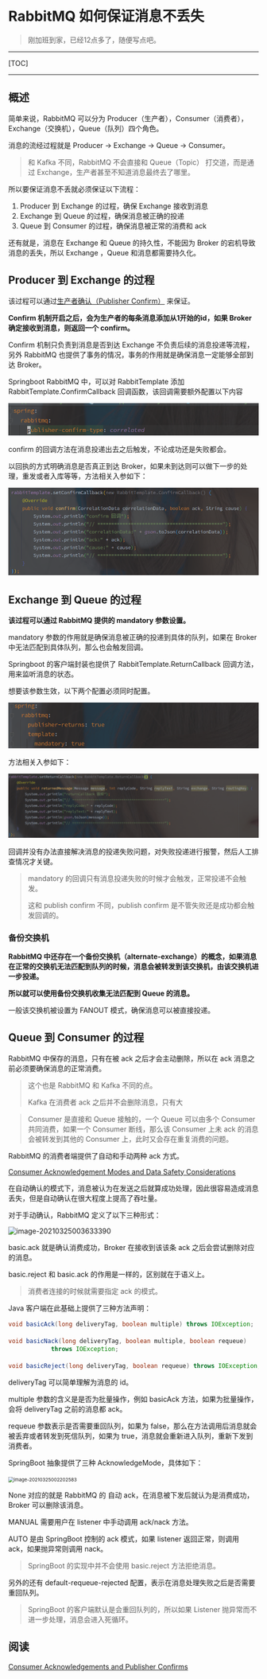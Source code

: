 # RabbitMQ 如何保证消息不丢失

> 刚加班到家，已经12点多了，随便写点吧。

---

[TOC]

---

## 概述

简单来说，RabbitMQ 可以分为 Producer（生产者），Consumer（消费者），Exchange（交换机），Queue（队列）四个角色。

消息的流经过程就是 Producer -> Exchange -> Queue -> Consumer。

> 和 Kafka 不同，RabbitMQ 不会直接和 Queue（Topic） 打交道，而是通过 Exchange，生产者甚至不知道消息最终去了哪里。



所以要保证消息不丢就必须保证以下流程：

1. Producer 到 Exchange 的过程，确保 Exchange 接收到消息
2. Exchange 到 Queue 的过程，确保消息被正确的投递
3. Queue 到 Consumer 的过程，确保消息被正常的消费和 ack

还有就是，消息在 Exchange 和 Queue 的持久性，不能因为 Broker 的宕机导致消息的丢失，所以 Exchange ，Queue 和消息都需要持久化。





## Producer 到 Exchange 的过程

该过程可以通过[生产者确认（Publisher Confirm）](https://www.rabbitmq.com/tutorials/tutorial-seven-java.html) 来保证。

**Confirm 机制开启之后，会为生产者的每条消息添加从1开始的id，如果 Broker 确定接收到消息，则返回一个 confirm。**

Confirm 机制只负责到消息是否到达 Exchange 不负责后续的消息投递等流程，另外 RabbitMQ 也提供了事务的情况，事务的作用就是确保消息一定能够全部到达 Broker。



 

Springboot RabbitMQ 中，可以对 RabbitTemplate 添加 RabbitTemplate.ConfirmCallback 回调函数，该回调需要额外配置以下内容

<img src="assets/rabbitmq-publish-confirm配置.png" alt="image-20210324235140208" style="zoom:67%;" />

confirm 的回调方法在消息投递出去之后触发，不论成功还是失败都会。

以回执的方式明确消息是否真正到达 Broker，如果未到达则可以做下一步的处理，重发或者入库等等，方法相关入参如下：

<img src="assets/rabbitmq-publish-confirm%E7%A4%BA%E4%BE%8B.png" alt="image-20210325000559884" style="zoom:67%;" />





## Exchange 到 Queue 的过程

**该过程可以通过 RabbitMQ 提供的 mandatory 参数设置。**

mandatory 参数的作用就是确保消息被正确的投递到具体的队列，如果在 Broker 中无法匹配到具体队列，那么也会触发回调。

Springboot 的客户端封装也提供了 RabbitTemplate.ReturnCallback 回调方法，用来监听消息的状态。

想要该参数生效，以下两个配置必须同时配置。

<img src="assets/rabbitmq-springboot-mandatory%E9%85%8D%E7%BD%AE.png" alt="image-20210325000405539" style="zoom:67%;" />

方法相关入参如下：

<img src="assets/rabbitmq-mandatory%E5%9B%9E%E8%B0%83%E7%A4%BA%E4%BE%8B.png" alt="image-20210325000626949" style="zoom:67%;" />



回调并没有办法直接解决消息的投递失败问题，对失败投递进行报警，然后人工排查情况才关键。

> mandatory 的回调只有消息投递失败的时候才会触发，正常投递不会触发。
>
> 这和 publish confirm 不同，publish confirm 是不管失败还是成功都会触发回调的。



### 备份交换机

**RabbitMQ 中还存在一个备份交换机（alternate-exchange）的概念，如果消息在正常的交换机无法匹配到队列的时候，消息会被转发到该交换机，由该交换机进一步投递。**

**所以就可以使用备份交换机收集无法匹配到 Queue 的消息。**

一般该交换机被设置为 FANOUT 模式，确保消息可以被直接投递。







## Queue 到 Consumer 的过程

RabbitMQ 中保存的消息，只有在被 ack 之后才会主动删除，所以在 ack 消息之前必须要确保消息的正常消费。

> 这个也是 RabbitMQ 和 Kafka 不同的点。
>
> Kafka 在消费者 ack 之后并不会删除消息，只有大

> Consumer 是直接和 Queue 接触的，一个 Queue 可以由多个 Consumer 共同消费，如果一个 Consumer 断线，那么该 Consumer 上未 ack 的消息会被转发到其他的 Consumer 上，此时又会存在重复消费的问题。

RabbitMQ 的消费者端提供了自动和手动两种 ack 方式。

[Consumer Acknowledgement Modes and Data Safety Considerations](https://www.rabbitmq.com/confirms.html#acknowledgement-modes)

在自动确认的模式下，消息被认为在发送之后就算成功处理，因此很容易造成消息丢失，但是自动确认在很大程度上提高了吞吐量。

对于手动确认，RabbitMQ 定义了以下三种形式：

![image-20210325003633390](/home/chen/_note/pic/image-20210325003633390.png)

basic.ack 就是确认消费成功，Broker 在接收到该该条 ack 之后会尝试删除对应的消息。

basic.reject 和 basic.ack 的作用是一样的，区别就在于语义上。

> 消费者连接的时候就需要指定 ack 的模式。



Java 客户端在此基础上提供了三种方法声明：

```java
void basicAck(long deliveryTag, boolean multiple) throws IOException;
    
void basicNack(long deliveryTag, boolean multiple, boolean requeue)
            throws IOException;

void basicReject(long deliveryTag, boolean requeue) throws IOException;
```

deliveryTag 可以简单理解为消息的 id。

multiple 参数的含义是是否为批量操作，例如 basicAck 方法，如果为批量操作，会将 deliveryTag 之前的消息都 ack。

requeue 参数表示是否需要重回队列，如果为 false，那么在方法调用后消息就会被丢弃或者转发到死信队列，如果为 true，消息就会重新进入队列，重新下发到消费者。



SpringBoot 抽象提供了三种 AcknowledgeMode，具体如下：

<img src="/home/chen/_note/pic/image-20210325002202583.png" alt="image-20210325002202583" style="zoom:67%;" />

None 对应的就是 RabbitMQ 的 自动 ack，在消息被下发后就认为是消费成功，Broker 可以删除该消息。

MANUAL 需要用户在 listener 中手动调用 ack/nack 方法。

AUTO 是由 SpringBoot 控制的 ack 模式，如果 listener 返回正常，则调用 ack，如果抛异常则调用 nack。

> SpringBoot 的实现中并不会使用 basic.reject 方法拒绝消息。





另外的还有 default-requeue-rejected 配置，表示在消息处理失败之后是否需要重回队列。

> SpringBoot 的客户端默认是会重回队列的，所以如果 Listener 抛异常而不进一步处理，消息会进入死循环。





## 阅读

[Consumer Acknowledgements and Publisher Confirms](https://www.rabbitmq.com/confirms.html#publisher-confirms)